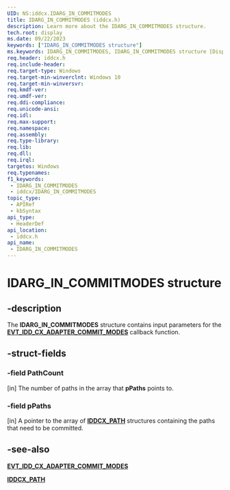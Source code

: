 ```yaml
---
UID: NS:iddcx.IDARG_IN_COMMITMODES
title: IDARG_IN_COMMITMODES (iddcx.h)
description: Learn more about the IDARG_IN_COMMITMODES structure.
tech.root: display
ms.date: 09/22/2023
keywords: ["IDARG_IN_COMMITMODES structure"]
ms.keywords: IDARG_IN_COMMITMODES, IDARG_IN_COMMITMODES structure [Display Devices], display.idarg_in_commitmodes, iddcx/IDARG_IN_COMMITMODES
req.header: iddcx.h
req.include-header: 
req.target-type: Windows
req.target-min-winverclnt: Windows 10
req.target-min-winversvr: 
req.kmdf-ver: 
req.umdf-ver: 
req.ddi-compliance: 
req.unicode-ansi: 
req.idl: 
req.max-support: 
req.namespace: 
req.assembly: 
req.type-library: 
req.lib: 
req.dll: 
req.irql: 
targetos: Windows
req.typenames: 
f1_keywords:
 - IDARG_IN_COMMITMODES
 - iddcx/IDARG_IN_COMMITMODES
topic_type:
 - APIRef
 - kbSyntax
api_type:
 - HeaderDef
api_location:
 - iddcx.h
api_name:
 - IDARG_IN_COMMITMODES
---
```


# IDARG_IN_COMMITMODES structure

## -description

The **IDARG_IN_COMMITMODES** structure contains input parameters for the [**EVT_IDD_CX_ADAPTER_COMMIT_MODES**](nc-iddcx-evt_idd_cx_adapter_commit_modes.md) callback function.

## -struct-fields

### -field PathCount

[in] The number of paths in the array that **pPaths** points to.

### -field pPaths

[in] A pointer to the array of [**IDDCX_PATH**](ns-iddcx-iddcx_path.md) structures containing the paths that need to be committed.

## -see-also

[**EVT_IDD_CX_ADAPTER_COMMIT_MODES**](nc-iddcx-evt_idd_cx_adapter_commit_modes.md)

[**IDDCX_PATH**](ns-iddcx-iddcx_path.md)
